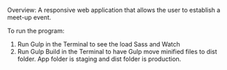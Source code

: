 Overview:
A responsive web application that allows the user to establish a meet-up event.

To run the program:

1. Run Gulp in the Terminal to see the load Sass and Watch
2. Run Gulp Build in the Terminal to have Gulp move minified files to dist folder.  App folder is staging and dist folder is production.
